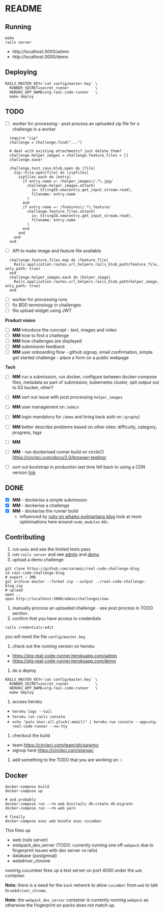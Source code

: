 # README

## Running

```
make
rails server
```

* http://localhost:3000/admin
* http://localhost:3000/demo

## Deploying

```
RAILS_MASTER_KEY=`cat config/master.key` \
  RUNNER_SECRET=secret_runner            \
  HEROKU_APP_NAME=stg-real-code-runner   \
  make deploy
```

## TODO

- [ ] worker for processing - post process an uploaded zip file for a challenge
  in a worker

```
  require "zip"
  challenge = Challenge.find("...")

  # deal with existing attachments? just delete them?
  challenge.helper_images = challenge.feature_files = []
  challenge.save!

  challenge.test_case.blob.open do |file|
    Zip::File.open(file) do |zipfiles|
      zipfiles.each do |entry|
        if entry.name =~ /helper_images\/.*\.jpg/
          challenge.helper_images.attach(
            io: StringIO.new(entry.get_input_stream.read),
            filename: entry.name
          )
        end
        if entry.name =~ /features\/.*\.feature/
          challenge.feature_files.attach(
            io: StringIO.new(entry.get_input_stream.read),
            filename: entry.name
          )
        end
      end
    end
  end
```

- [ ] API to make image and feature file available

```
  challenge.feature_files.map do |feature_file|
    Rails.application.routes.url_helpers.rails_blob_path(feature_file, only_path: true)
  end
  challenge.helper_images.each do |helper_image|
    Rails.application.routes.url_helpers.rails_blob_path(helper_image, only_path: true)
  end
```

- [ ] worker for processing runs
- [ ] fix BDD terminology in challenges
- [ ] file upload widget using JWT

**Product vision**
- [ ] **MM** introduce the concept - text, images and video
- [ ] **MM** how to find a challenge
- [ ] **MM** how challenges are displayed
- [ ] **MM** submission feedback
- [ ] **MM** user onboarding flow - github signup, email confirmation, simple
  get started challenge - place a form on a public webpage

**Tech**

- [ ] **MM** run a submission, run docker, configure between docker-compose
  files, metadata as part of submission, kubernetes cluster, spit output out to
  S3 bucket, other?
- [ ] **MM** sort out issue with post processing `helper_images`
- [ ] **MM** user management on `/admin`
- [ ] **MM** login mandatory for `/demo` and bring back auth on `/graphql`
- [ ] **MM** better describe problems based on other sites: difficulty,
  category, progress, tags
- [ ] **MM** 

- [ ] **MM** - run dockerised runner build on circleCI
      https://circleci.com/docs/2.0/browser-testing/

- [ ] sort out bootstrap in production last time fell back to using a CDN
  version
  [link](https://github.com/saramic/interactive-slide-show/commit/9dc66a3069725d478c89bbf3ceeb77f1c3f039d5)


## DONE

- [x] **MM** - dockerise a simple submission
- [x] **MM** - dockerise a challenge
- [x] **MM** - dockerise the runner build
  - influenced by [ruby on whales evilmartians
    blog](https://evilmartians.com/chronicles/ruby-on-whales-docker-for-ruby-rails-development)
    look at more optimisations here around `node_modules` etc.

## Contributing

1. run `make` and see the limited tests pass
1. run `rails server` and see [admin](https://localhost:3000/admin) and
   [demo](https://localhost:3000/demo)
1. upload a demo challenge
  ```
  git clone https://github.com/saramic/real-code-challenge-blog
  cd real-code-challenge-blog
  # export ~ 3Mb
  git archive master --format zip --output ../real-code-challenge-blog.zip
  # upload
  open ..
  open http://localhost:3000/admin/challenges/new
  ```
1. manually process an uploaded challenge - see post process in TODO section.
1. confirm that you have access to credentials
  ```
  rails credentials:edit
  ```
  you will need the file `config/master.key`
1. check out the running version on heroku
  * https://stg-real-code-runner.herokuapp.com/admin
  * https://stg-real-code-runner.herokuapp.com/demo
1. do a deploy
  ```
  RAILS_MASTER_KEY=`cat config/master.key` \
    RUNNER_SECRET=secret_runner            \
    HEROKU_APP_NAME=stg-real-code-runner   \
    make deploy
  ```
1. access heroku
  * `heroku logs --tail`
  * `heroku run rails console`
  * `echo "puts User.all.pluck(:email)" | heroku run console --app=stg-real-code-runner --no-tty`
1. checkout the build
  * team https://circleci.com/team/gh/saramic
  * signup here https://circleci.com/signup/
1. add something to the TODO that you are working on 💥

## Docker

```
docker-compose build
docker-compose up

# and probably
docker-compose run --rm web bin/rails db:create db:migrate
docker-compose run --rm web yarn

# finally
docker-compose exec web bundle exec cucumber
```

This fires up
  - web (rails server)
  - webpack_dev_server
    (TODO: currently running one off `webpack` due to fingerprint issues
    with dev server vs rails)
  - database (postgresql)
  - webdriver_chrome

running cucumber fires up a test server on port 4000 under the `web`
container.

**Note:** there is a need for the `back` network to allow `cucumber` from
`web` to talk to `webdriver_chrome`.

**Note:** the `webpack_dev_server` container is currently running
`webpack` as otherwise the fingerprint on packs does not match up.

